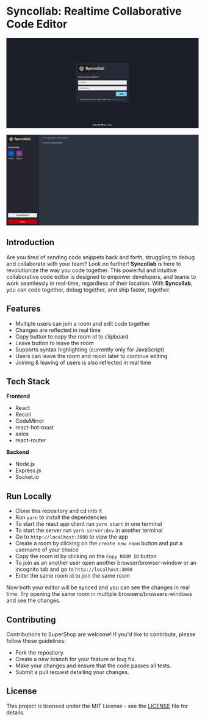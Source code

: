 # Syncollab: Realtime Collaborative Code Editor

![Alt text](/screenshots/HomePage.png)

![Alt text](/screenshots/EditorPage.png)

## Introduction

Are you tired of sending code snippets back and forth, struggling to debug and collaborate with your team? Look no further! **Syncollab** is here to revolutionize the way you code together. This powerful and intuitive collaborative code editor is designed to empower developers, and teams to work seamlessly in real-time, regardless of their location. With **Syncollab**, you can code together, debug together, and ship faster, together.

## Features

- Multiple users can join a room and edit code together
- Changes are reflected in real time
- Copy button to copy the room id to clipboard
- Leave button to leave the room
- Supports syntax highlighting (currently only for JavaScript)
- Users can leave the room and rejoin later to continue editing
- Joining & leaving of users is also reflected in real time

## Tech Stack

**Frontend**

- React
- Recoil
- CodeMirror
- react-hot-toast
- axios
- react-router

**Backend**

- Node.js
- Express.js
- Socket.io

## Run Locally

- Clone this repository and cd into it
- Run `yarn` to install the dependencies
- To start the react app client run `yarn start` in one terminal
- To start the server run `yarn server:dev` in another terminal
- Go to `http://localhost:3000` to view the app
- Create a room by clicking on the `create new room` button and put a username of your choice
- Copy the room id by clicking on the `Copy ROOM ID` button
- To join as an another user open another browser/browser-window or an incognito tab and go to `http://localhost:3000`
- Enter the same room id to join the same room

Now both your editor will be synced and you can see the changes in real time. Try opening the same room in multiple browsers/browsers-windows and see the changes.

## Contributing

Contributions to SuperShop are welcome! If you'd like to contribute, please follow these guidelines:

- Fork the repository.
- Create a new branch for your feature or bug fix.
- Make your changes and ensure that the code passes all tests.
- Submit a pull request detailing your changes.

## License

This project is licensed under the MIT License - see the [LICENSE](LICENSE) file for details.
